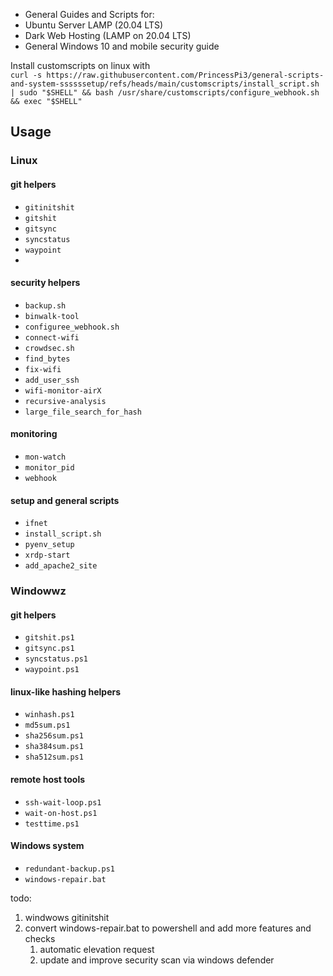 * General Guides and Scripts for:
* Ubuntu Server LAMP (20.04 LTS)
* Dark Web Hosting (LAMP on 20.04 LTS)
* General Windows 10 and mobile security guide

Install customscripts on linux with  
`curl -s https://raw.githubusercontent.com/PrincessPi3/general-scripts-and-system-ssssssetup/refs/heads/main/customscripts/install_script.sh | sudo "$SHELL" && bash /usr/share/customscripts/configure_webhook.sh && exec "$SHELL"`

## Usage
### Linux
#### git helpers
* `gitinitshit`
* `gitshit`
* `gitsync`
* `syncstatus`
* `waypoint`
* 
#### security helpers
* `backup.sh`
* `binwalk-tool`
* `configuree_webhook.sh`
* `connect-wifi`
* `crowdsec.sh`
* `find_bytes`
* `fix-wifi`
* `add_user_ssh`
* `wifi-monitor-airX`
* `recursive-analysis`
* `large_file_search_for_hash`

#### monitoring
* `mon-watch`
* `monitor_pid`
* `webhook`

#### setup and general scripts
* `ifnet`
* `install_script.sh`
* `pyenv_setup`
* `xrdp-start`
* `add_apache2_site`

### Windowwz
#### git helpers
* `gitshit.ps1`
* `gitsync.ps1`
* `syncstatus.ps1`
* `waypoint.ps1`
#### linux-like hashing helpers
* `winhash.ps1`
* `md5sum.ps1`
* `sha256sum.ps1`
* `sha384sum.ps1`
* `sha512sum.ps1`
#### remote host tools
* `ssh-wait-loop.ps1`
* `wait-on-host.ps1`
* `testtime.ps1`
#### Windows system 
* `redundant-backup.ps1`
* `windows-repair.bat`

todo:
1. windwows gitinitshit
2. convert windows-repair.bat to powershell and add more features and checks
   1. automatic elevation request
   2. update and improve security scan via windows defender